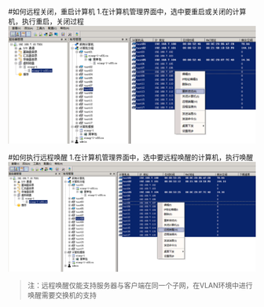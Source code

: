 #如何远程关闭，重启计算机
1.在计算机管理界面中，选中要重启或关闭的计算机，执行重启，关闭过程
![](/assets/106-1.png)

#如何执行远程唤醒
1.在计算机管理界面中，选中要远程唤醒的计算机，执行唤醒
![](/assets/106-3.png)


> 注：远程唤醒仅能支持服务器与客户端在同一个子网，在VLAN环境中进行唤醒需要交换机的支持